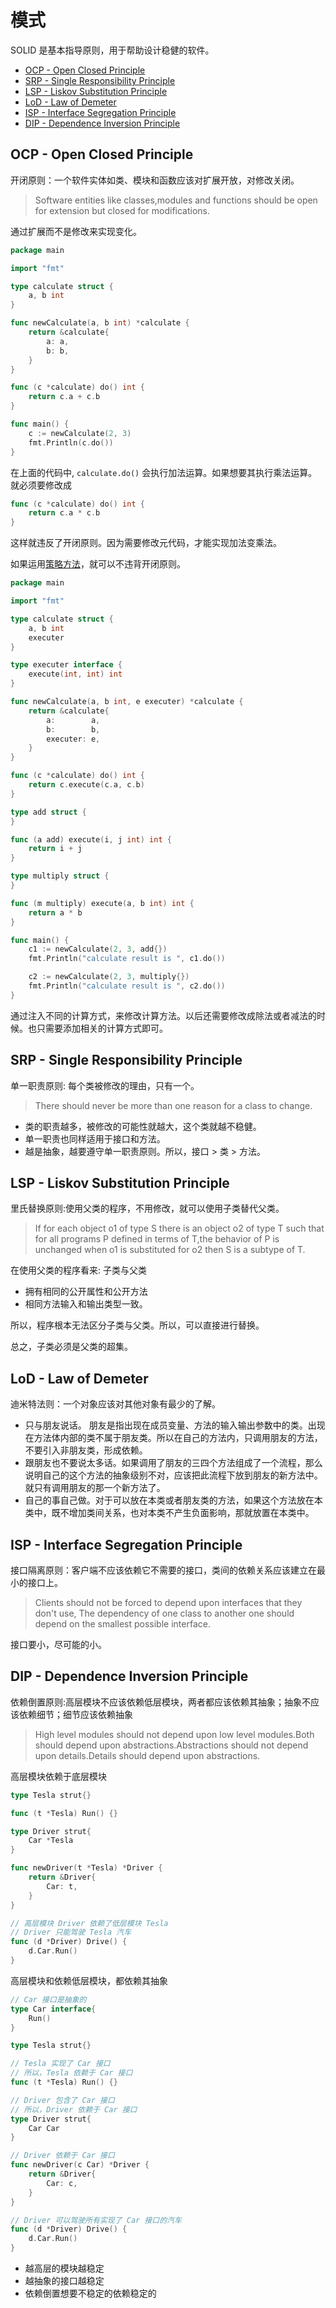# 模式

SOLID 是基本指导原则，用于帮助设计稳健的软件。

- [OCP - Open Closed Principle](#ocp---open-closed-principle)
- [SRP - Single Responsibility Principle](#srp---single-responsibility-principle)
- [LSP - Liskov Substitution Principle](#lsp---liskov-substitution-principle)
- [LoD - Law of Demeter](#lod---law-of-demeter)
- [ISP - Interface Segregation Principle](#isp---interface-segregation-principle)
- [DIP - Dependence Inversion Principle](#dip---dependence-inversion-principle)

## OCP - Open Closed Principle

开闭原则：一个软件实体如类、模块和函数应该对扩展开放，对修改关闭。

> Software entities like classes,modules and functions should be open for extension but closed for modifications.

通过扩展而不是修改来实现变化。

```go
package main

import "fmt"

type calculate struct {
	a, b int
}

func newCalculate(a, b int) *calculate {
	return &calculate{
		a: a,
		b: b,
	}
}

func (c *calculate) do() int {
	return c.a + c.b
}

func main() {
	c := newCalculate(2, 3)
	fmt.Println(c.do())
}
```

在上面的代码中, `calculate.do()` 会执行加法运算。如果想要其执行乘法运算。就必须要修改成

```go
func (c *calculate) do() int {
	return c.a * c.b
}
```

这样就违反了开闭原则。因为需要修改元代码，才能实现加法变乘法。

如果运用[策略方法](../DesignPatterns/strategy)，就可以不违背开闭原则。

```go
package main

import "fmt"

type calculate struct {
	a, b int
	executer
}

type executer interface {
	execute(int, int) int
}

func newCalculate(a, b int, e executer) *calculate {
	return &calculate{
		a:        a,
		b:        b,
		executer: e,
	}
}

func (c *calculate) do() int {
	return c.execute(c.a, c.b)
}

type add struct {
}

func (a add) execute(i, j int) int {
	return i + j
}

type multiply struct {
}

func (m multiply) execute(a, b int) int {
	return a * b
}

func main() {
	c1 := newCalculate(2, 3, add{})
	fmt.Println("calculate result is ", c1.do())

	c2 := newCalculate(2, 3, multiply{})
	fmt.Println("calculate result is ", c2.do())
}

```

通过注入不同的计算方式，来修改计算方法。以后还需要修改成除法或者减法的时候。也只需要添加相关的计算方式即可。

## SRP - Single Responsibility Principle

单一职责原则: 每个类被修改的理由，只有一个。

> There should never be more than one reason for a class to change.

- 类的职责越多，被修改的可能性就越大，这个类就越不稳健。
- 单一职责也同样适用于接口和方法。
- 越是抽象，越要遵守单一职责原则。所以，接口 > 类 > 方法。

## LSP - Liskov Substitution Principle

里氏替换原则:使用父类的程序，不用修改，就可以使用子类替代父类。

> If for each object o1 of type S there is an object o2 of type T such that for all programs P defined in terms of T,the behavior of P is unchanged when o1 is substituted for o2 then S is a subtype of T.

在使用父类的程序看来: 子类与父类

- 拥有相同的公开属性和公开方法
- 相同方法输入和输出类型一致。

所以，程序根本无法区分子类与父类。所以，可以直接进行替换。

总之，子类必须是父类的超集。

## LoD - Law of Demeter

迪米特法则：一个对象应该对其他对象有最少的了解。

- 只与朋友说话。 朋友是指出现在成员变量、方法的输入输出参数中的类。出现在方法体内部的类不属于朋友类。所以在自己的方法内，只调用朋友的方法，不要引入非朋友类，形成依赖。
- 跟朋友也不要说太多话。如果调用了朋友的三四个方法组成了一个流程，那么说明自己的这个方法的抽象级别不对，应该把此流程下放到朋友的新方法中。就只有调用朋友的那一个新方法了。
- 自己的事自己做。对于可以放在本类或者朋友类的方法，如果这个方法放在本类中，既不增加类间关系，也对本类不产生负面影响，那就放置在本类中。

## ISP - Interface Segregation Principle

接口隔离原则：客户端不应该依赖它不需要的接口，类间的依赖关系应该建立在最小的接口上。

> Clients should not be forced to depend upon interfaces that they don't use, The dependency of one class to another one should depend on the smallest possible interface.

接口要小，尽可能的小。

## DIP - Dependence Inversion Principle

依赖倒置原则:高层模块不应该依赖低层模块，两者都应该依赖其抽象；抽象不应该依赖细节；细节应该依赖抽象

> High level modules should not depend upon low level modules.Both should depend upon abstractions.Abstractions should not depend upon details.Details should depend upon abstractions.

高层模块依赖于底层模块

```go
type Tesla strut{}

func (t *Tesla) Run() {}

type Driver strut{
	Car *Tesla
}

func newDriver(t *Tesla) *Driver {
	return &Driver{
		Car: t,
	}
}

// 高层模块 Driver 依赖了低层模块 Tesla
// Driver 只能驾驶 Tesla 汽车
func (d *Driver) Drive() {
	d.Car.Run()
}
```

高层模块和依赖低层模块，都依赖其抽象

```go
// Car 接口是抽象的
type Car interface{
	Run()
}

type Tesla strut{}

// Tesla 实现了 Car 接口
// 所以，Tesla 依赖于 Car 接口
func (t *Tesla) Run() {}

// Driver 包含了 Car 接口
// 所以，Driver 依赖于 Car 接口
type Driver strut{
	Car Car
}

// Driver 依赖于 Car 接口
func newDriver(c Car) *Driver {
	return &Driver{
		Car: c,
	}
}

// Driver 可以驾驶所有实现了 Car 接口的汽车
func (d *Driver) Drive() {
	d.Car.Run()
}
```

- 越高层的模块越稳定
- 越抽象的接口越稳定
- 依赖倒置想要不稳定的依赖稳定的

